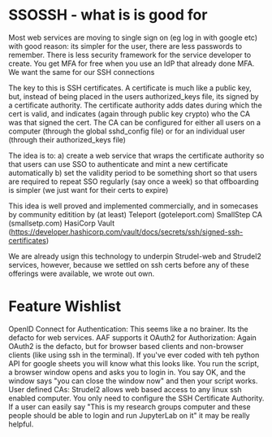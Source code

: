 SSOSSH - what is is good for
============================

Most web services are moving to single sign on (eg log in with google etc) with good reason: its simpler for the user, there are less passwords to remember. There is less security framework for the service developer to create. You get MFA for free when you use an IdP that already done MFA. We want the same for our SSH connections

The key to this is SSH certificates. A certificate is much like a public key, but, instead of being placed in the users authorized_keys file, its signed by a certificate authority. The certificate authority adds dates during which the cert is valid, and indicates (again through public key crypto) who the CA was that signed the cert. The CA can be configured for either all users on a computer (through the global sshd_config file) or for an individual user (through their authorized_keys file)

The idea is to:
a) create a web service that wraps the certificate authority so that users can use SSO to authenticate and mint a new certificate automatically
b) set the validity period to be something short so that users are required to repeat SSO regularly (say once a week) so that offboarding is simpler (we just want for their certs to expire)

This idea is well proved and implemented commercially, and in somecases by community editition by (at least)
Teleport (goteleport.com)
SmallStep CA (smallsetp.com)
HasiCorp Vault (https://developer.hashicorp.com/vault/docs/secrets/ssh/signed-ssh-certificates)

We are already usign this technology to underpin Strudel-web and Strudel2 services, however, because we settled on ssh certs before any of these offerings were available, we wrote out own.


Feature Wishlist
================

OpenID Connect for Authentication: This seems like a no brainer. Its the defacto for web services. AAF supports it
OAuth2 for Authorization: Again OAuth2 is the defacto, but for browser based clients and non-browser clients (like using ssh in the terminal). If you've ever coded with teh python API for google sheets you will know what this looks like. You run the script, a browser window opens and asks you to login in. You say OK, and the window says "you can close the window now" and then your script works.
User defined CAs: Strudel2 allows web based access to any linux ssh enabled computer. You only need to configure the SSH Certificate Authority. If a user can easily say "This is my research groups computer and these people should be able to login and run JupyterLab on it" it may be really helpful.



